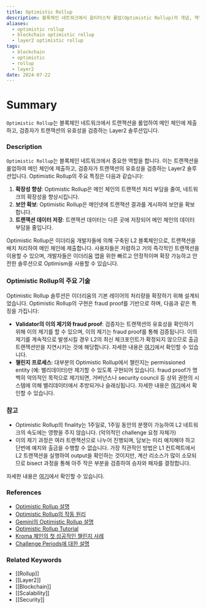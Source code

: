 ```yaml
---
title: Optimistic Rollup
description: 블록체인 네트워크에서 옵티미스틱 롤업(Optimistic Rollup)의 개념, 역할, 및 중요성을 다룹니다.
aliases:
  - optimistic rollup
  - blockchain optimistic rollup
  - layer2 optimistic rollup
tags:
  - blockchain
  - optimistic
  - rollup
  - layer2
date: 2024-07-22
---
```


# Summary

`Optimistic Rollup`는 블록체인 네트워크에서 트랜잭션을 롤업하여 메인 체인에 제출하고, 검증자가 트랜잭션의 유효성을 검증하는 Layer2 솔루션입니다.

### Description

`Optimistic Rollup`는 블록체인 네트워크에서 중요한 역할을 합니다. 이는 트랜잭션을 롤업하여 메인 체인에 제출하고, 검증자가 트랜잭션의 유효성을 검증하는 Layer2 솔루션입니다. Optimistic Rollup의 주요 특징은 다음과 같습니다:

1. **확장성 향상**: Optimistic Rollup은 메인 체인의 트랜잭션 처리 부담을 줄여, 네트워크의 확장성을 향상시킵니다.
2. **보안 확보**: Optimistic Rollup은 메인넷에 트랜잭션 결과를 게시하여 보안을 확보합니다.
3. **트랜잭션 데이터 저장**: 트랜잭션 데이터는 다른 곳에 저장되어 메인 체인의 데이터 부담을 줄입니다.

Optimistic Rollup은 이더리움 개발자들에 의해 구축된 L2 블록체인으로, 트랜잭션을 배치 처리하여 메인 체인에 제출합니다. 사용자들은 저렴하고 거의 즉각적인 트랜잭션을 이용할 수 있으며, 개발자들은 이더리움 앱을 위한 빠르고 안정적이며 확장 가능하고 안전한 솔루션으로 Optimism을 사용할 수 있습니다.

### Optimistic Rollup의 주요 기술

Optimistic Rollup 솔루션은 이더리움의 기본 레이어의 처리량을 확장하기 위해 설계되었습니다. Optimistic Rollup의 구현은 fraud proof를 기반으로 하며, 다음과 같은 특징을 가집니다:

- **Validator의 이의 제기와 fraud proof**: 검증자는 트랜잭션의 유효성을 확인하기 위해 이의 제기를 할 수 있으며, 이의 제기는 fraud proof를 통해 검증됩니다. 이의 제기를 계속적으로 발생시킬 경우 L2의 최신 체크포인트가 확정되지 않으므로 출금 트랜잭션만을 지연시키는 것에 해당합니다. 자세한 내용은 [여기](https://docs.optimism.io/stack/protocol/rollup/overview)에서 확인할 수 있습니다.
- **챌린지 프로세스**: 대부분의 Optimistic Rollup에서 챌린지는 permissioned entity (예: 밸리데이터)만 제기할 수 있도록 구현되어 있습니다. fraud proof가 명백히 악의적인 목적으로 제기되면, 거버넌스나 security council 등 상위 권한의 시스템에 의해 밸리데이터에서 추방되거나 슬래싱됩니다. 자세한 내용은 [여기](https://blog.kroma.network/about-the-first-successful-challenge-on-kroma-mainnet-aeca715b05d7)에서 확인할 수 있습니다.

### 참고

- Optimistic Rollup의 finality는 1주일로, 1주일 동안의 분쟁이 가능하여 L2 네트워크의 속도에는 영향을 주지 않습니다. (악의적인 challenge 요청 자체가)
- 이의 제기 과정은 여러 트랜잭션으로 나누어 진행되며, 담보는 미리 예치해야 하고 단번에 예치와 출금을 수행할 수 없습니다. 가장 직관적인 방법은 L1 컨트랙트에서 L2 트랜잭션을 실행하여 output을 확인하는 것이지만, 계산 리소스가 많이 소모되므로 bisect 과정을 통해 아주 작은 부분을 검증하여 승자와 패자를 결정합니다.

자세한 내용은 [여기](https://kelvinfichter.com/pages/thoughts/challenge-periods/)에서 확인할 수 있습니다.

### References

- [Optimistic Rollup 설명](https://docs.optimism.io/stack/protocol/rollup/overview)
- [Optimistic Rollup의 작동 원리](https://ethereum.org/en/developers/docs/scaling/optimistic-rollups/)
- [Gemini의 Optimistic Rollup 설명](https://www.gemini.com/cryptopedia/search?query=optimistic-rollup)
- [Optimistic Rollup Tutorial](https://ethereum.org/en/developers/tutorials/optimism-std-bridge-annotated-code/)
- [Kroma 체인의 첫 성공적인 챌린지 사례](https://blog.kroma.network/about-the-first-successful-challenge-on-kroma-mainnet-aeca715b05d7)
- [Challenge Periods에 대한 설명](https://kelvinfichter.com/pages/thoughts/challenge-periods/)

### Related Keywords

- [[Rollup]]
- [[Layer2]]
- [[Blockchain]]
- [[Scalability]]
- [[Security]]
